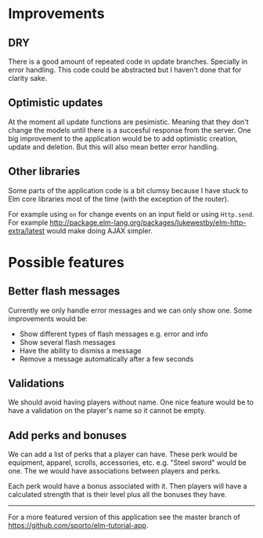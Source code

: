 # Improvements

## DRY

There is a good amount of repeated code in update branches. Specially in error handling. This code could be abstracted but I haven't done that for clarity sake.

## Optimistic updates

At the moment all update functions are pesimistic. Meaning that they don't change the models until there is a succesful response from the server. One big improvement to the application would be to add optimistic creation, update and deletion. But this will also mean better error handling.

## Other libraries

Some parts of the application code is a bit clumsy because I have stuck to Elm core libraries most of the time (with the exception of the router). 

For example using `on` for change events on an input field or using `Http.send`. For example <http://package.elm-lang.org/packages/lukewestby/elm-http-extra/latest> would make doing AJAX simpler.

# Possible features

## Better flash messages

Currently we only handle error messages and we can only show one. Some improvements would be:

- Show different types of flash messages e.g. error and info
- Show several flash messages
- Have the ability to dismiss a message
- Remove a message automatically after a few seconds

## Validations

We should avoid having players without name. One nice feature would be to have a validation on the player's name so it cannot be empty.

## Add perks and bonuses

We can add a list of perks that a player can have. These perk would be equipment, apparel, scrolls, accessories, etc. e.g. "Steel sword" would be one. The we would have associations between players and perks.

Each perk would have a bonus associated with it. Then players will have a calculated strength that is their level plus all the bonuses they have.

---

For a more featured version of this application see the master branch of <https://github.com/sporto/elm-tutorial-app>.
